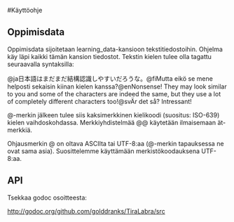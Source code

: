#Käyttöohje

## Oppimisdata

Oppimisdata sijoitetaan learning_data-kansioon tekstitiedostoihin. Ohjelma käy läpi
kaikki tämän kansion tiedostot. Tekstin kielen tulee olla tagattu seuraavalla
syntaksilla:

@ja日本語はまだまだ結構認識しやすいだろうな。@fiMutta eikö se mene helposti sekaisin kiinan
kielen kanssa?@enNonsense! They may look similar to you and some of the characters
are indeed the same, but they use a lot of completely different characters too!@svÄr
det så? Intressant!

@-merkin jälkeen tulee siis kaksimerkkinen kielikoodi (suositus: ISO-639) kielen
vaihdoskohdassa. Merkkiyhdistelmää @@ käytetään ilmaisemaan ät-merkkiä.

Ohjausmerkin @ on oltava ASCIIta tai UTF-8:aa (@-merkin tapauksessa ne ovat sama
asia). Suosittelemme käyttämään merkistökoodauksena UTF-8:aa.


## API
Tsekkaa godoc osoitteesta:

http://godoc.org/github.com/golddranks/TiraLabra/src
